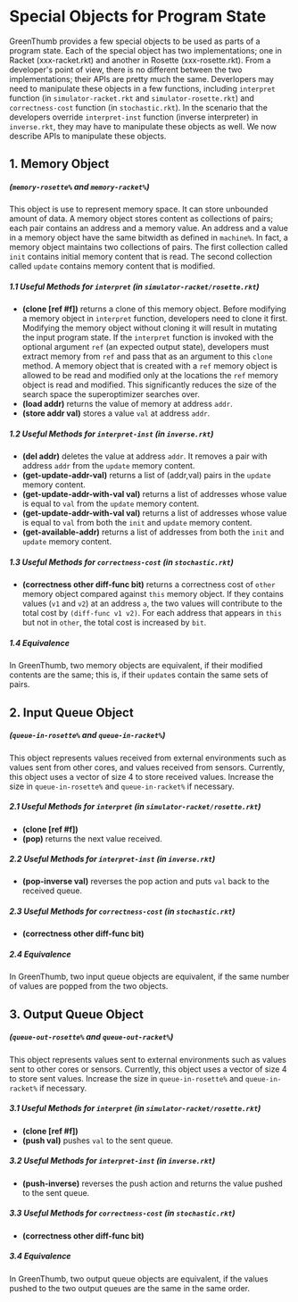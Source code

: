 # Special Objects for Program State

GreenThumb provides a few special objects to be used as parts of a program state. Each of the special object has two implementations; one in Racket (xxx-racket.rkt) and another in Rosette (xxx-rosette.rkt). From a developer's point of view, there is no different between the two implementations; their APIs are pretty much the same. Deverlopers may need to manipulate these objects in a few functions, including `interpret` function (in `simulator-racket.rkt` and `simulator-rosette.rkt`) and `correctness-cost` function (in `stochastic.rkt`). In the scenario that the developers override `interpret-inst` function (inverse interpreter) in `inverse.rkt`, they may have to manipulate these objects as well. We now describe APIs to manipulate these objects.

## 1. Memory Object
##### (`memory-rosette%` and `memory-racket%`)
This object is use to represent memory space. It can store unbounded amount of data. A memory object stores content as collections of pairs; each pair contains an address and a memory value. An address and a value in a memory object have the same bitwidth as defined in `machine%`.
In fact, a memory object maintains two collections of pairs. The first collection called `init` contains initial memory content that is read. The second collection called `update` contains memory content that is modified.

##### 1.1 Useful Methods for `interpret` (in `simulator-racket/rosette.rkt`)
- **(clone [ref #f])** returns a clone of this memory object. Before modifying a memory object in `interpret` function, developers need to clone it first. Modifying the memory object without cloning it will result in mutating the input program state. If the `interpret` function is invoked with the optional argument `ref` (an expected output state), developers must extract memory from `ref` and pass that as an argument to this `clone` method. A memory object that is created with a `ref` memory object is allowed to be read and modified only at the locations the `ref` memory object is read and modified. This significantly reduces the size of the search space the superoptimizer searches over.
- **(load addr)** returns the value of memory at address `addr`.
- **(store addr val)** stores a value `val` at address `addr`.

##### 1.2 Useful Methods for `interpret-inst` (in `inverse.rkt`)
- **(del addr)** deletes the value at address `addr`. It removes a pair with address `addr` from the `update` memory content.
- **(get-update-addr-val)** returns a list of (addr,val) pairs in the `update` memory content.
- **(get-update-addr-with-val val)** returns a list of addresses whose value is equal to `val`  from the `update` memory content.
- **(get-update-addr-with-val val)** returns a list of addresses whose value is equal to `val` from both the `init` and `update` memory content.
- **(get-available-addr)** returns a list of addresses from both the `init` and `update` memory content.


##### 1.3 Useful Methods for `correctness-cost` (in `stochastic.rkt`)
- **(correctness other diff-func bit)** returns a correctness cost of `other` memory object compared against `this` memory object. If they contains values (`v1` and `v2`) at an address `a`, the two values will contribute to the total cost by `(diff-func v1 v2)`. For each address that appears in `this` but not in `other`, the total cost is increased by `bit`.

##### 1.4 Equivalence
In GreenThumb, two memory objects are equivalent, if their modified contents are the same; this is, if their `update`s contain the same sets of pairs.

## 2. Input Queue Object
##### (`queue-in-rosette%` and `queue-in-racket%`)
This object represents values received from external environments such as values sent from other cores, and values received from sensors. Currently, this object uses a vector of size 4 to store received values. Increase the size in `queue-in-rosette%` and `queue-in-racket%` if necessary.

##### 2.1 Useful Methods for `interpret` (in `simulator-racket/rosette.rkt`)
- **(clone [ref #f])**
- **(pop)** returns the next value received.

##### 2.2 Useful Methods for `interpret-inst` (in `inverse.rkt`)
- **(pop-inverse val)** reverses the pop action and puts `val` back to the received queue.

##### 2.3 Useful Methods for `correctness-cost` (in `stochastic.rkt`)
- **(correctness other diff-func bit)**

##### 2.4 Equivalence
In GreenThumb, two input queue objects are equivalent, if the same number of values are popped from the two objects.

## 3. Output Queue Object
##### (`queue-out-rosette%` and `queue-out-racket%`)
This object represents values sent to external environments such as values sent to other cores or sensors. Currently, this object uses a vector of size 4 to store sent values. Increase the size in `queue-in-rosette%` and `queue-in-racket%` if necessary.

##### 3.1 Useful Methods for `interpret` (in `simulator-racket/rosette.rkt`)
- **(clone [ref #f])**
- **(push val)** pushes `val` to the sent queue.

##### 3.2 Useful Methods for `interpret-inst` (in `inverse.rkt`)
- **(push-inverse)** reverses the push action and returns the value pushed to the sent queue.

##### 3.3 Useful Methods for `correctness-cost` (in `stochastic.rkt`)
- **(correctness other diff-func bit)**

##### 3.4 Equivalence
In GreenThumb, two output queue objects are equivalent, if the values pushed to the two output queues are the same in the same order.
